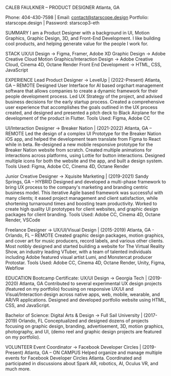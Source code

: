 CALEB FAULKNER – PRODUCT DESIGNER
Atlanta, GA

Phone: 404-430-7598 | Email: contact@starscope.design
Portfolio: starscope.design | Password: starscop3-eth


SUMMARY
I am a Product Designer with a background in UI, Motion Graphics, Graphic Design, 3D, and Front-End Development. 
I like building cool products, and helping generate value for the people I work for.


STACK
UX/UI Design → Figma, Framer, Adobe XD
Graphic Design → Adobe Creative Cloud
Motion Graphics/Interaction Design → Adobe Creative Cloud, Cinema 4D, Octane Render
Front End Development → HTML, CSS, JavaScript


EXPERIENCE
Lead Product Designer → LevelUp | (2022-Present) Atlanta, GA – REMOTE
Designed User Interface for AI based orgchart management software that allows companies to create a dynamic framework for their people development process. Led UX Strategy of the project, and advised business decisions for the early startup process. Created a comprehensive user experience that accomplishes the goals outlined in the UX process created, and designed and presented a pitch deck to Black Airplane for the development of the product in Flutter.
Tools Used: Figma, Adobe CC

UI/Interaction Designer → Breaker Nation | (2021-2022) Atlanta, GA – REMOTE
Led the design of a complex UI Prototype for the Breaker Nation iOS app, and helped the development team translate from Figma to React while in beta. Re-designed a new mobile responsive prototype for the Breaker Nation website from scratch. Created multiple animations for interactions across platforms, using Lottie for button interactions. Designed multiple icons for both the website and the app, and built a design system.
Tools Used: Figma, Adobe CC, Cinema 4D, Octane Render

Junior Creative Designer → Xquisite Marketing | (2019-2021) Sandy Springs, GA – HYBRID
Designed and developed a multi-phase framework to bring UX process to the company's marketing and branding centric business model. This iterative Agile based framework was successful with many clients; it eased project management and client satisfaction, while shortening turnaround times and boosting team productivity. Worked to create high quality UI prototypes for client websites, and graphic design packages for client branding.
Tools Used: Adobe CC, Cinema 4D, Octane Render, VSCode

Freelance Designer → UX/UI/Visual Design | (2015-2019) Atlanta, GA - Orlando, FL – REMOTE
Created graphic design packages, motion graphics, and cover art for music producers, record labels, and various other clients. Most notibly designed and started building a website for The Virtual Reality Show, an industry leading VTuber, with a team of talented individuals including Adobe featured visual artist Lumi, and Monstercat producer Protostar. 
Tools Used: Adobe CC, Cinema 4D, Octane Render, Unity, Figma, Webflow



EDUCATION
Bootcamp Certificate: UX/UI Design → Georgia Tech | (2019-2020) Atlanta, GA
Contributed to several experimental UX design projects (featured on my portfolio) focusing on responsive UX/UI and Visual/Interaction design across native apps, web, mobile, wearable, and AR/VR applications. Designed and developed portfolio website using HTML, CSS, and JavaScript.

Bachelor of Science: Digital Arts & Design → Full Sail University | (2017-2019) Orlando, FL
Conceptualized and designed dozens of projects focusing on graphic design, branding, advertisement, 3D, motion graphics, photography, and UI, (demo reel and graphic design projects are featured on my portfolio).



VOLUNTEER
Event Coordinator → Facebook Developer Circles | (2019-Present) Atlanta, GA – ON CAMPUS
Helped organize and manage multiple events for Facebook Developer Circles Atlanta. Coordinated and participated in discussions about Spark AR, robotics, AI, Oculus VR, and much more.
